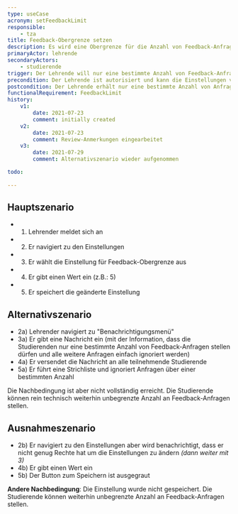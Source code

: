 ```yaml
---
type: useCase
acronym: setFeedbackLimit
responsible: 
    - tza
title: Feedback-Obergrenze setzen
description: Es wird eine Obergrenze für die Anzahl von Feedback-Anfragen gesetzt, sodass die Studierende diese nicht überschreiten können. Dadurch wird das Risiko vermieden, dass die Studierenden durch Feedback vollständige Lösung erfragen
primaryActor: lehrende
secondaryActors:
    - studierende
trigger: Der Lehrende will nur eine bestimmte Anzahl von Feedback-Anfragen erhalten
precondition: Der Lehrende ist autorisiert und kann die Einstellungen vornehmen
postcondition: Der Lehrende erhält nur eine bestimmte Anzahl von Anfragen und die Studierenden können nun nur eine bestimmte Anzahl an Feedback-Anfragen stellen.
functionalRequirement: FeedbackLimit
history:
    v1:
        date: 2021-07-23
        comment: initially created
    v2:
        date: 2021-07-23
        comment: Review-Anmerkungen eingearbeitet
    v3:
        date: 2021-07-29
        comment: Alternativszenario wieder aufgenommen

todo:
    
---
```


## Hauptszenario

* 1) Lehrender meldet sich an
* 2) Er navigiert zu den Einstellungen
* 3) Er wählt die Einstellung für Feedback-Obergrenze aus
* 4) Er gibt einen Wert ein (z.B.: 5)    
* 5) Er speichert die geänderte Einstellung


## Alternativszenario

* 2a) Lehrender navigiert zu "Benachrichtigungsmenü"
* 3a) Er gibt eine Nachricht ein (mit der Information, dass die Studierenden nur eine bestimmte Anzahl von Feedback-Anfragen stellen dürfen und alle weitere Anfragen einfach ignoriert werden)
* 4a) Er versendet die Nachricht an alle teilnehmende Studierende
* 5a) Er führt eine Strichliste und ignoriert Anfragen über einer bestimmten Anzahl

Die Nachbedingung ist aber nicht vollständig erreicht. Die Studierende können rein technisch weiterhin unbegrenzte Anzahl an Feedback-Anfragen stellen. 

## Ausnahmeszenario 

* 2b) Er navigiert zu den Einstellungen aber wird benachrichtigt, dass er nicht genug Rechte hat um die Einstellungen zu ändern *(dann weiter mit 3)*
* 4b) Er gibt einen Wert ein 
* 5b) Der Button zum Speichern ist ausgegraut

**Andere Nachbedingung**: Die Einstellung wurde nicht gespeichert. Die Studierende können weiterhin unbegrenzte Anzahl an Feedback-Anfragen stellen.
